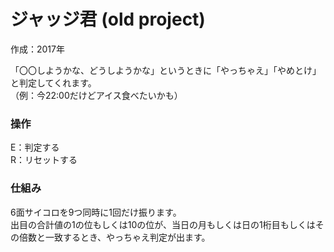 # ジャッジ君 (old project)
作成：2017年

「〇〇しようかな、どうしようかな」というときに「やっちゃえ」「やめとけ」と判定してくれます。  
（例：今22:00だけどアイス食べたいかも）

### 操作
E：判定する  
R：リセットする

### 仕組み
6面サイコロを9つ同時に1回だけ振ります。  
出目の合計値の1の位もしくは10の位が、当日の月もしくは日の1桁目もしくはその倍数と一致するとき、やっちゃえ判定が出ます。
